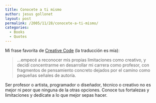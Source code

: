 ```yaml
---
title: Conocete a ti mismo
author: jesus gollonet
layout: post
permalink: /2005/11/28/conocete-a-ti-mismo/
categories:
  - Books
  - Quotes
---
```

Mi frase favorita de [Creative Code][1] (la traducción es mía):

> &#8230;empecé a reconocer mis propias limitaciones como creativo, y decidí concentrarme en desarrollar mi carrera como profesor, con fragmentos de pensamiento concreto dejados por el camino como pequeñas señales de autoría.

Ser profesor o artista, programador o diseñador, técnico o creativo no es mejor ni peor que ninguna de la otras opciones. Conoce tus fortalezas y limitaciones y dedícate a lo que mejor sepas hacer.

 [1]: http://www.maedastudio.com/2004/creativecode/index.php?category=all&#038;next=2003/robotill&#038;prev=2005/clog&#038;this=creative_code "libro de john maeda sobre arte digital y diseño"